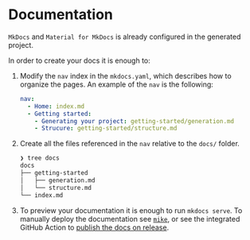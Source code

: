 # Documentation

`MkDocs` and `Material for MkDocs` is already configured in the generated project.

In order to create your docs it is enough to:

1. Modify the `nav` index in the `mkdocs.yaml`, which describes how to organize the pages.
   An example of the `nav` is the following:

    ```yaml
    nav:
      - Home: index.md
      - Getting started:
        - Generating your project: getting-started/generation.md
        - Strucure: getting-started/structure.md
    ```

2. Create all the files referenced in the `nav` relative to the `docs/` folder.

    ```bash
    ❯ tree docs
    docs
    ├── getting-started
    │   ├── generation.md
    │   └── structure.md
    └── index.md
    ```

3. To preview your documentation it is enough to run `mkdocs serve`. To manually deploy the documentation
    see [`mike`](https://github.com/jimporter/mike), or see the integrated GitHub Action to [publish the docs on release](/features/publish/docs/).
